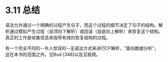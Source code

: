 # 3.11 总结

语法允许通过一个明确的过程产生句子，而这个过程的细节决定了句子的结构。解析通过模拟产生过程（自顶向下解析）或回滚（自底向上解析）来恢复这个结构。真正的工作是收集信息来指导有效的恢复结构的过程。

有一个完全不同的--令人惊讶的--无语法方式来进行CF解析，“面向数据分析”，这在本书的范围之外。见Bod [348]以及互联网。